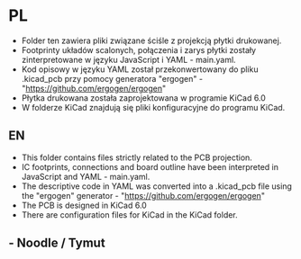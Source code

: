 # PL

- Folder ten zawiera pliki związane ściśle z projekcją płytki drukowanej.
- Footprinty układów scalonych, połączenia i zarys płytki zostały zinterpretowane w języku JavaScript i YAML - main.yaml.
- Kod opisowy w języku YAML został przekonwertowany do pliku .kicad_pcb przy pomocy generatora "ergogen" - "https://github.com/ergogen/ergogen"
- Płytka drukowana została zaprojektowana w programie KiCad 6.0
- W folderze KiCad znajdują się pliki konfiguracyjne do programu KiCad.

## EN

- This folder contains files strictly related to the PCB projection.
- IC footprints, connections and board outline have been interpreted in JavaScript and YAML - main.yaml.
- The descriptive code in YAML was converted into a .kicad_pcb file using the "ergogen" generator - "https://github.com/ergogen/ergogen"
- The PCB is designed in KiCad 6.0
- There are configuration files for KiCad in the KiCad folder.

## - Noodle / Tymut
